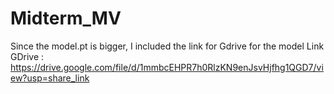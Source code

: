 # Midterm_MV
Since the model.pt is bigger, I included the link for Gdrive for the model
Link GDrive : https://drive.google.com/file/d/1mmbcEHPR7h0RlzKN9enJsvHjfhg1QGD7/view?usp=share_link
